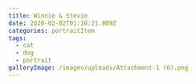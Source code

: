 ```yaml
---
title: Winnie & Stevie
date: 2020-02-02T01:10:21.809Z
categories: portraitItem
tags:
  - cat
  - dog
  - portrait
galleryImage: /images/uploads/Attachment-1 (6).png
---
```


